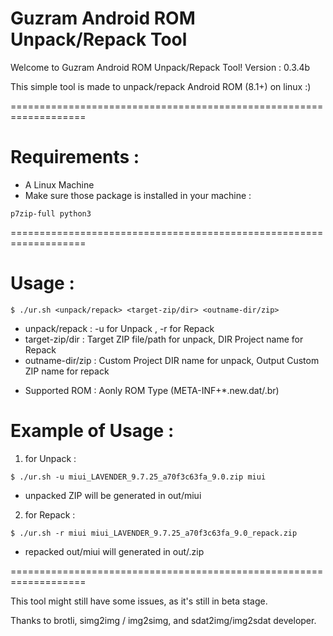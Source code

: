 # Guzram Android ROM Unpack/Repack Tool

Welcome to Guzram Android ROM Unpack/Repack Tool!
Version : 0.3.4b

This simple tool is made to unpack/repack Android ROM (8.1+) on linux :)

===================================================================

# Requirements :

- A Linux Machine
- Make sure those package is installed in your machine :

```
p7zip-full python3
```

===================================================================

# Usage :

```
$ ./ur.sh <unpack/repack> <target-zip/dir> <outname-dir/zip>
```

- unpack/repack : -u for Unpack , -r for Repack
- target-zip/dir : Target ZIP file/path for unpack,  DIR Project name for Repack
- outname-dir/zip : Custom Project DIR name for unpack, Output Custom ZIP name for repack

* Supported ROM : Aonly ROM Type (META-INF+*.new.dat/.br)

# Example of Usage :

1. for Unpack :

```
$ ./ur.sh -u miui_LAVENDER_9.7.25_a70f3c63fa_9.0.zip miui
```

* unpacked ZIP will be generated in out/miui

2. for Repack :

```
$ ./ur.sh -r miui miui_LAVENDER_9.7.25_a70f3c63fa_9.0_repack.zip
```

* repacked out/miui will generated in out/<customzipname>.zip

===================================================================

This tool might still have some issues, as it's still in beta stage.

Thanks to brotli, simg2img / img2simg, and sdat2img/img2sdat developer.
